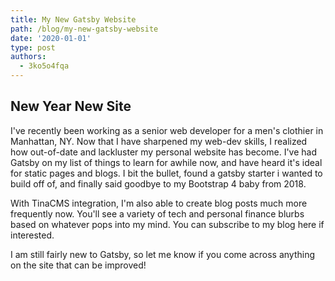 ```yaml
---
title: My New Gatsby Website
path: /blog/my-new-gatsby-website
date: '2020-01-01'
type: post
authors:
  - 3ko5o4fqa
---
```

## New Year New Site

I've recently been working as a senior web developer for a men's clothier in Manhattan, NY. Now that I have sharpened my web-dev skills, I realized how out-of-date and lackluster my personal website has become. I've had Gatsby on my list of things to learn for awhile now, and have heard it's ideal for static pages and blogs. I bit the bullet, found a gatsby starter i wanted to build off of, and finally said goodbye to my Bootstrap 4 baby from 2018. 

With TinaCMS integration, I'm also able to create blog posts much more frequently now. You'll see a variety of tech and personal finance blurbs based on whatever pops into my mind. You can subscribe to my blog here if interested.

I am still fairly new to Gatsby, so let me know if you come across anything on the site that can be improved!